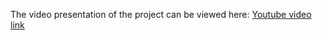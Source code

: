 The video presentation of the project can be viewed here: [Youtube video link](https://www.youtube.com/watch?v=xXOmEEJo0fs&t=1s)
